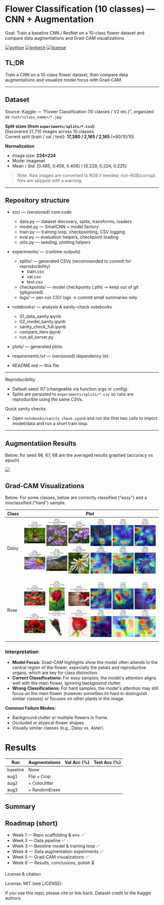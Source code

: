 # Flower Classification (10 classes) — CNN + Augmentation

Goal: Train a baseline CNN / ResNet on a 10-class flower dataset and compare data augmentations and Grad-CAM visualizations.

[![python](https://img.shields.io/badge/Python-3.9%2B-blue.svg)]() [![pytorch](https://img.shields.io/badge/PyTorch-2.x-red.svg)]() [![license](https://img.shields.io/badge/License-MIT-green.svg)]()

## TL;DR
Train a CNN on a 10-class flower dataset, then compare data augmentations and visualize model focus with Grad-CAM.

---

## Dataset
Source: Kaggle — “Flower Classification (10 classes / V2 etc.)”, organized as `root/<class_name>/*.jpg`.

**Split sizes (from `experiments/splits/*.csv`):**  
Discovered 21,710 images across 10 classes.  
Current split (train / val / test): **17,380 / 2,165 / 2,165** (≈80/10/10).

**Normalization**
- Image size: **224×224**
- Mode: imagenet
- Mean / Std: [0.485, 0.456, 0.406] / [0.229, 0.224, 0.225]

> Note: Raw images are converted to RGB if needed; non-RGB/corrupt files are skipped with a warning.

---

## Repository structure

- src/ — (versioned) core code
  - data.py — dataset discovery, splits, transforms, loaders
  - model.py — SmallCNN + model factory
  - train.py — training loop, checkpointing, CSV logging
  - eval.py — evaluation helpers, checkpoint loading
  - utils.py — seeding, plotting helpers

- experiments/ — (runtime outputs)
  - splits/ — generated CSVs (recommended to commit for reproducibility)
    - train.csv
    - val.csv
    - test.csv
  - checkpoints/ — model checkpoints (.pth) -> keep out of git (gitignored)
  - logs/ — per-run CSV logs -> commit small summaries only

- notebooks/ — analysis & sanity-check notebooks
  - 01_data_sanity.ipynb
  - 02_model_sanity.ipynb
  - sanity_check_full.ipynb
  - compare_tiers.ipynb
  - run_all_server.py

- plots/ — generated plots
- requirements.txt — (versioned) dependency list
- README.md — this file

---

Reproducibility

- Default seed: 67 (changeable via function args or config).
- Splits are persisted to `experiments/splits/*.csv` so runs are reproducible using the same CSVs.

Quick sanity checks

- Open `notebooks/sanity_check.ipynb` and run the first two cells to import model/data and run a short train loop.

---

## Augmentatiion Results

Below: for seed 66, 67, 68 are the averaged results graphed (accuracy vs epoch)

![](plots/aug_tiiers_comparison.png)

## Grad-CAM Visualizations

Below: For some classes, below are correctly classified ("easy") and a misclassified ("hard") sample.  

| Class |             Plot              |
|-------|:-----------------------------:|
| Daisy | ![](plots/gradcam/Aster_gradcam.png) |
| Rose  | ![](plots/gradcam/Rose_gradcam.png) |

### Interpretation

- **Model Focus:** Grad-CAM highlights show the model often attends to the central region of the flower, especially the petals and reproductive organs, which are key for class distinction.
- **Correct Classifications:** For easy samples, the model's attention aligns well with the main flower, ignoring background clutter.
- **Wrong Classifications:** For hard samples, the model's attention may still focus on the main flower (however sometties its hard to distinguish simliar classes) or focuses on other plants in the image.

**Common Failure Modes:**
- Background clutter or multiple flowers in frame.
- Occluded or atypical flower shapes.
- Visually similar classes (e.g., Daisy vs. Aster).

# Results

<!-- Inserted skeleton results table at line 96 -->
| Run      | Augmentations | Val Acc (%) | Test Acc (%) |
|----------|---------------|-------------|--------------|
| baseline |     None      |             |              |
| aug1     |  Flip + Crop  |             |              |
| aug2     | + ColorJitter |             |              |
| aug3     | + RandomErase |             |              |

## Summary



## Roadmap (short)

- Week 1 — Repo scaffolding & env ✅
- Week 2 — Data pipeline ✅
- Week 3 — Baseline model & training loop ✅
- Week 4 — Data augmentation experiments ✅
- Week 5 — Grad-CAM visualizations ✅
- Week 6 — Results, conclusions, polish ⏳

License & citation

License: MIT (see LICENSE).

If you use this repo, please cite or link back. Dataset credit to the Kaggle authors.